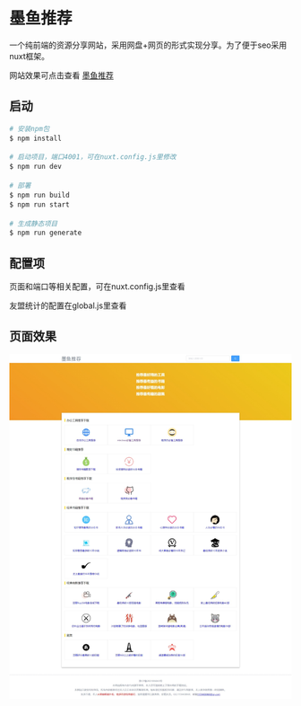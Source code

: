 # 墨鱼推荐
一个纯前端的资源分享网站，采用网盘+网页的形式实现分享。为了便于seo采用nuxt框架。

网站效果可点击查看 [墨鱼推荐](https://www.mfish.xyz/)

## 启动

```bash
# 安装npm包
$ npm install

# 启动项目，端口4001，可在nuxt.config.js里修改
$ npm run dev

# 部署
$ npm run build
$ npm run start

# 生成静态项目
$ npm run generate
```
## 配置项
页面和端口等相关配置，可在nuxt.config.js里查看

友盟统计的配置在global.js里查看



## 页面效果



![墨鱼推荐首页](./sy.jpeg)